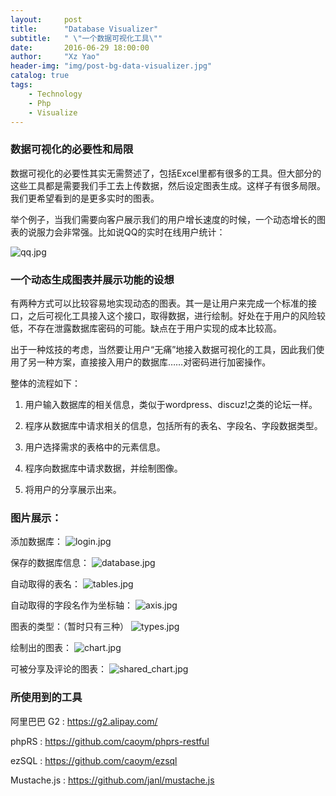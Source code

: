 ```yaml
---
layout:     post
title:      "Database Visualizer"
subtitle:   " \"一个数据可视化工具\""
date:       2016-06-29 18:00:00
author:     "Xz Yao"
header-img: "img/post-bg-data-visualizer.jpg"
catalog: true
tags:
    - Technology
    - Php
    - Visualize
---
```


### 数据可视化的必要性和局限

数据可视化的必要性其实无需赘述了，包括Excel里都有很多的工具。但大部分的这些工具都是需要我们手工去上传数据，然后设定图表生成。这样子有很多局限。我们更希望看到的是更多实时的图表。

举个例子，当我们需要向客户展示我们的用户增长速度的时候，一个动态增长的图表的说服力会非常强。比如说QQ的实时在线用户统计：

![qq.jpg](https://ooo.0o0.ooo/2016/06/15/57616a5ac8381.jpg)

### 一个动态生成图表并展示功能的设想

有两种方式可以比较容易地实现动态的图表。其一是让用户来完成一个标准的接口，之后可视化工具接入这个接口，取得数据，进行绘制。好处在于用户的风险较低，不存在泄露数据库密码的可能。缺点在于用户实现的成本比较高。

出于一种炫技的考虑，当然要让用户“无痛”地接入数据可视化的工具，因此我们使用了另一种方案，直接接入用户的数据库……对密码进行加密操作。

整体的流程如下：

1. 用户输入数据库的相关信息，类似于wordpress、discuz!之类的论坛一样。

2. 程序从数据库中请求相关的信息，包括所有的表名、字段名、字段数据类型。

3. 用户选择需求的表格中的元素信息。

4. 程序向数据库中请求数据，并绘制图像。

5. 将用户的分享展示出来。

### 图片展示：

添加数据库：
![login.jpg](https://ooo.0o0.ooo/2016/06/15/57616c4bb5801.jpg) 

保存的数据库信息：
![database.jpg](https://ooo.0o0.ooo/2016/06/15/57616cbc3812a.jpg)

自动取得的表名：
![tables.jpg](https://ooo.0o0.ooo/2016/06/15/57616ce7b39ab.jpg)

自动取得的字段名作为坐标轴：
![axis.jpg](https://ooo.0o0.ooo/2016/06/15/57616ce7891a5.jpg)

图表的类型：（暂时只有三种）
![types.jpg](https://ooo.0o0.ooo/2016/06/15/57616ce7e7cb6.jpg)

绘制出的图表：
![chart.jpg](https://ooo.0o0.ooo/2016/06/15/57616d3c9180d.jpg)

可被分享及评论的图表：
![shared_chart.jpg](https://ooo.0o0.ooo/2016/06/15/57616dc267a1f.jpg)

### 所使用到的工具

阿里巴巴 G2 : https://g2.alipay.com/

phpRS : https://github.com/caoym/phprs-restful

ezSQL : https://github.com/caoym/ezsql

Mustache.js : https://github.com/janl/mustache.js